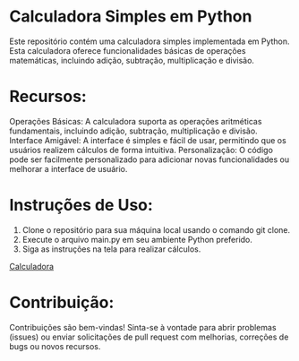 # Calculadora Simples em Python

Este repositório contém uma calculadora simples implementada em Python. 
Esta calculadora oferece funcionalidades básicas de operações matemáticas, incluindo adição, subtração, multiplicação e divisão.

# Recursos:

Operações Básicas: A calculadora suporta as operações aritméticas fundamentais, incluindo adição, subtração, multiplicação e divisão.
Interface Amigável: A interface é simples e fácil de usar, permitindo que os usuários realizem cálculos de forma intuitiva.
Personalização: O código pode ser facilmente personalizado para adicionar novas funcionalidades ou melhorar a interface de usuário.

# Instruções de Uso:

1. Clone o repositório para sua máquina local usando o comando git clone.
2. Execute o arquivo main.py em seu ambiente Python preferido.
3. Siga as instruções na tela para realizar cálculos.

[Calculadora](https://github.com/vxsk/Calculadora/assets/71227147/f9a61fd9-9aee-457d-822f-d1ff23374c83)

# Contribuição:

Contribuições são bem-vindas! Sinta-se à vontade para abrir problemas (issues) ou enviar solicitações de pull request com melhorias, correções de bugs ou novos recursos.
